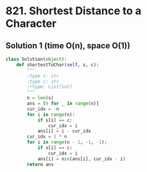 # 821. Shortest Distance to a Character

## Solution 1 (time O(n), space O(1))

```python
class Solution(object):
    def shortestToChar(self, s, c):
        """
        :type s: str
        :type c: str
        :rtype: List[int]
        """
        n = len(s)
        ans = [0 for _ in range(n)]
        cur_idx = -n
        for i in range(n):
            if s[i] == c:
                cur_idx = i
            ans[i] = i - cur_idx
        cur_idx = 2 * n
        for i in range(n - 1, -1, -1):
            if s[i] == c:
                cur_idx = i
            ans[i] = min(ans[i], cur_idx - i)
        return ans
```

